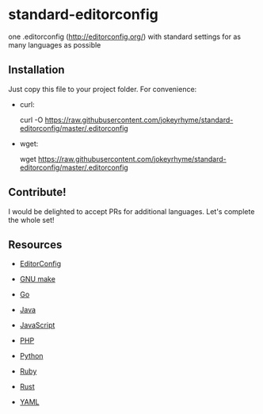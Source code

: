 # standard-editorconfig

one .editorconfig (http://editorconfig.org/) with standard settings for as many languages as possible


## Installation

Just copy this file to your project folder. For convenience:

- curl:

    curl -O https://raw.githubusercontent.com/jokeyrhyme/standard-editorconfig/master/.editorconfig

- wget:

    wget https://raw.githubusercontent.com/jokeyrhyme/standard-editorconfig/master/.editorconfig


## Contribute!

I would be delighted to accept PRs for additional languages. Let's complete the whole set!


## Resources

- [EditorConfig](http://EditorConfig.org)

- [GNU make](https://www.gnu.org/software/make/manual/html_node/Recipe-Syntax.html)

- [Go](https://golang.org/cmd/gofmt/)

- [Java](https://google.github.io/styleguide/javaguide.html#s4.2-block-indentation)

- [JavaScript](https://github.com/feross/standard)

- [PHP](http://www.php-fig.org/psr/psr-2/)

- [Python](https://www.python.org/dev/peps/pep-0008/#code-lay-out)

- [Ruby](http://www.caliban.org/ruby/rubyguide.shtml#indentation)

- [Rust](https://github.com/rust-lang/rust/blob/master/src/doc/style/style/whitespace.md)

- [YAML](http://yaml.org/spec/1.2/2009-07-21/spec.html#id2576668)
